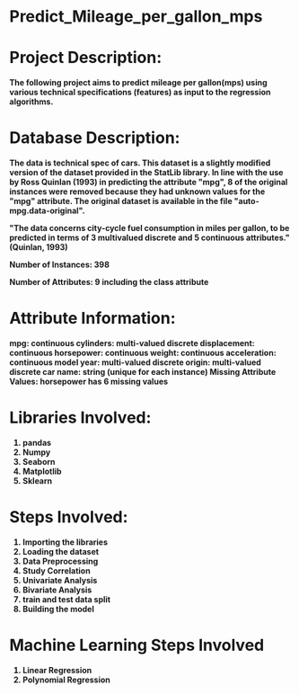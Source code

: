 # Predict_Mileage_per_gallon_mps<b/>
# Project Description:<b/>
The following project aims to predict mileage per gallon(mps) using various technical specifications (features) as input to the regression algorithms.

# Database Description:
The data is technical spec of cars. This dataset is a slightly modified version of the dataset provided in the StatLib library. In line with the use by Ross Quinlan (1993) in predicting the attribute "mpg", 8 of the original instances were removed because they had unknown values for the "mpg" attribute. The original dataset is available in the file "auto-mpg.data-original".

"The data concerns city-cycle fuel consumption in miles per gallon, to be predicted in terms of 3 multivalued discrete and 5 continuous attributes." (Quinlan, 1993)

Number of Instances: 398

Number of Attributes: 9 including the class attribute

# Attribute Information:
mpg: continuous cylinders: multi-valued discrete displacement: continuous horsepower: continuous<b/>
weight: continuous acceleration: continuous model year: multi-valued discrete origin: multi-valued<b/>
discrete car name: string (unique for each instance) Missing Attribute Values: horsepower has 6 missing<b/>
values

# Libraries Involved:<b/>
1. pandas<b/>
2. Numpy<b/>
3. Seaborn<b/>
4. Matplotlib<b/>
5. Sklearn<b/>
# Steps Involved:<b/>
1. Importing the libraries<b/>
2. Loading the dataset<b/>
3. Data Preprocessing<b/>
4. Study Correlation<b/>
5. Univariate Analysis<b/>
6. Bivariate Analysis<b/>
7. train and test data split<b/>
8. Building the model<b/>
# Machine Learning Steps Involved<b/>
1. Linear Regression<b/>
2. Polynomial Regression<b/>

